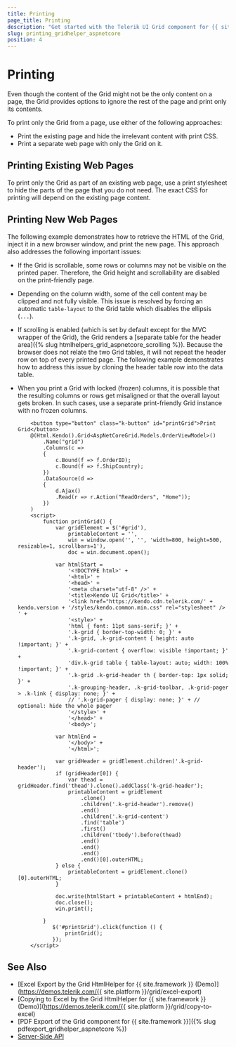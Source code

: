 ```yaml
---
title: Printing
page_title: Printing
description: "Get started with the Telerik UI Grid component for {{ site.framework }} allowing you to select only the Grid content on a page for printing."
slug: printing_gridhelper_aspnetcore
position: 4
---
```


# Printing

Even though the content of the Grid might not be the only content on a page, the Grid provides options to ignore the rest of the page and print only its contents.

To print only the Grid from a page, use either of the following approaches:
* Print the existing page and hide the irrelevant content with print CSS.
* Print a separate web page with only the Grid on it.

## Printing Existing Web Pages

To print only the Grid as part of an existing web page, use a print stylesheet to hide the parts of the page that you do not need. The exact CSS for printing will depend on the existing page content.

## Printing New Web Pages

The following example demonstrates how to retrieve the HTML of the Grid, inject it in a new browser window, and print the new page. This approach also addresses the following important issues:
* If the Grid is scrollable, some rows or columns may not be visible on the printed paper. Therefore, the Grid height and scrollability are disabled on the print-friendly page.
* Depending on the column width, some of the cell content may be clipped and not fully visible. This issue is resolved by forcing an automatic `table-layout` to the Grid table which disables the ellipsis (`...`).
* If scrolling is enabled (which is set by default except for the MVC wrapper of the Grid), the Grid renders a [separate table for the header area]({% slug htmlhelpers_grid_aspnetcore_scrolling %}). Because the browser does not relate the two Grid tables, it will not repeat the header row on top of every printed page. The following example demonstrates how to address this issue by cloning the header table row into the data table.
* When you print a Grid with locked (frozen) columns, it is possible that the resulting columns or rows get misaligned or that the overall layout gets broken. In such cases, use a separate print-friendly Grid instance with no frozen columns.

    ```HtmlHelper
        <button type="button" class="k-button" id="printGrid">Print Grid</button>
        @(Html.Kendo().Grid<AspNetCoreGrid.Models.OrderViewModel>()
            .Name("grid")
            .Columns(c =>
            {
                c.Bound(f => f.OrderID);
                c.Bound(f => f.ShipCountry);
            })
            .DataSource(d =>
            {
                d.Ajax()
                .Read(r => r.Action("ReadOrders", "Home"));
            })
        )
        <script>
            function printGrid() {
                var gridElement = $('#grid'),
                    printableContent = '',
                    win = window.open('', '', 'width=800, height=500, resizable=1, scrollbars=1'),
                    doc = win.document.open();

                var htmlStart =
                    '<!DOCTYPE html>' +
                    '<html>' +
                    '<head>' +
                    '<meta charset="utf-8" />' +
                    '<title>Kendo UI Grid</title>' +
                    '<link href="https://kendo.cdn.telerik.com/' + kendo.version + '/styles/kendo.common.min.css" rel="stylesheet" /> ' +
                    '<style>' +
                    'html { font: 11pt sans-serif; }' +
                    '.k-grid { border-top-width: 0; }' +
                    '.k-grid, .k-grid-content { height: auto !important; }' +
                    '.k-grid-content { overflow: visible !important; }' +
                    'div.k-grid table { table-layout: auto; width: 100% !important; }' +
                    '.k-grid .k-grid-header th { border-top: 1px solid; }' +
                    '.k-grouping-header, .k-grid-toolbar, .k-grid-pager > .k-link { display: none; }' +
                    // '.k-grid-pager { display: none; }' + // optional: hide the whole pager
                    '</style>' +
                    '</head>' +
                    '<body>';

                var htmlEnd =
                    '</body>' +
                    '</html>';

                var gridHeader = gridElement.children('.k-grid-header');
                if (gridHeader[0]) {
                    var thead = gridHeader.find('thead').clone().addClass('k-grid-header');
                    printableContent = gridElement
                        .clone()
                        .children('.k-grid-header').remove()
                        .end()
                        .children('.k-grid-content')
                        .find('table')
                        .first()
                        .children('tbody').before(thead)
                        .end()
                        .end()
                        .end()
                        .end()[0].outerHTML;
                } else {
                    printableContent = gridElement.clone()[0].outerHTML;
                }

                doc.write(htmlStart + printableContent + htmlEnd);
                doc.close();
                win.print();

            }
               $('#printGrid').click(function () {
                   printGrid();
               });
        </script>
    ```
## See Also

* [Excel Export by the Grid HtmlHelper for {{ site.framework }} (Demo)](https://demos.telerik.com/{{ site.platform }}/grid/excel-export)
* [Copying to Excel by the Grid HtmlHelper for {{ site.framework }} (Demo)](https://demos.telerik.com/{{ site.platform }}/grid/copy-to-excel)
* [PDF Export of the Grid component for {{ site.framework }}]({% slug pdfexport_gridhelper_aspnetcore %})
* [Server-Side API](/api/grid)
